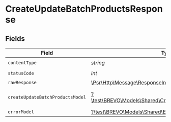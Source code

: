 # CreateUpdateBatchProductsResponse


## Fields

| Field                                                                                                              | Type                                                                                                               | Required                                                                                                           | Description                                                                                                        |
| ------------------------------------------------------------------------------------------------------------------ | ------------------------------------------------------------------------------------------------------------------ | ------------------------------------------------------------------------------------------------------------------ | ------------------------------------------------------------------------------------------------------------------ |
| `contentType`                                                                                                      | *string*                                                                                                           | :heavy_check_mark:                                                                                                 | N/A                                                                                                                |
| `statusCode`                                                                                                       | *int*                                                                                                              | :heavy_check_mark:                                                                                                 | N/A                                                                                                                |
| `rawResponse`                                                                                                      | [\Psr\Http\Message\ResponseInterface](https://www.php-fig.org/psr/psr-7/#33-psrhttpmessageresponseinterface)       | :heavy_minus_sign:                                                                                                 | N/A                                                                                                                |
| `createUpdateBatchProductsModel`                                                                                   | [?\test\BREVO\Models\Shared\CreateUpdateBatchProductsModel](../../models/shared/CreateUpdateBatchProductsModel.md) | :heavy_minus_sign:                                                                                                 | Products created and updated                                                                                       |
| `errorModel`                                                                                                       | [?\test\BREVO\Models\Shared\ErrorModel](../../models/shared/ErrorModel.md)                                         | :heavy_minus_sign:                                                                                                 | bad request                                                                                                        |